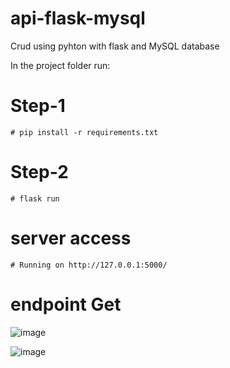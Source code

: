 # api-flask-mysql
Crud using pyhton with flask and MySQL database



In the project folder run:

 # Step-1
    
    # pip install -r requirements.txt
    
 # Step-2
 
    # flask run
    
 # server access

    # Running on http://127.0.0.1:5000/

 # endpoint Get

![image](https://user-images.githubusercontent.com/30203949/121685895-e1f88d80-ca96-11eb-9ec8-e6fe08f40c48.png)

![image](https://user-images.githubusercontent.com/30203949/121686055-14a28600-ca97-11eb-981e-c20c599f5518.png)


